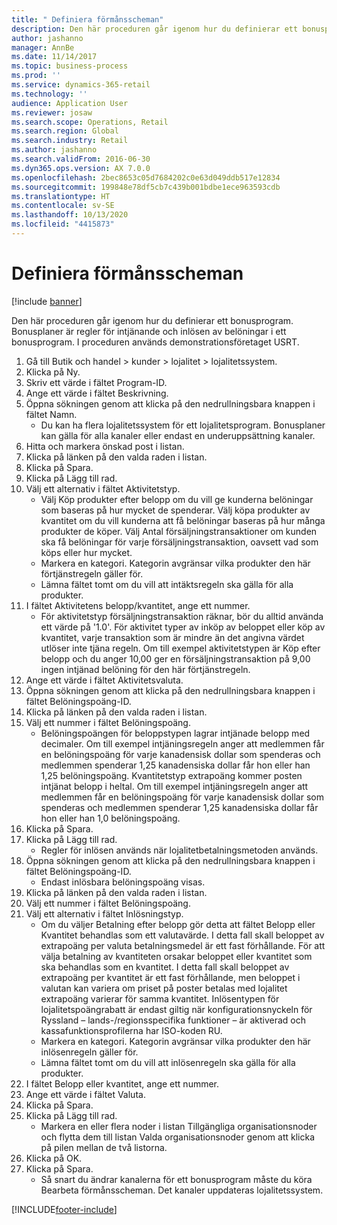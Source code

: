 ```yaml
---
title: " Definiera förmånsscheman"
description: Den här proceduren går igenom hur du definierar ett bonusprogram.
author: jashanno
manager: AnnBe
ms.date: 11/14/2017
ms.topic: business-process
ms.prod: ''
ms.service: dynamics-365-retail
ms.technology: ''
audience: Application User
ms.reviewer: josaw
ms.search.scope: Operations, Retail
ms.search.region: Global
ms.search.industry: Retail
ms.author: jashanno
ms.search.validFrom: 2016-06-30
ms.dyn365.ops.version: AX 7.0.0
ms.openlocfilehash: 2bec8653c05d7684202c0e63d049ddb517e12834
ms.sourcegitcommit: 199848e78df5cb7c439b001bdbe1ece963593cdb
ms.translationtype: HT
ms.contentlocale: sv-SE
ms.lasthandoff: 10/13/2020
ms.locfileid: "4415873"
---
```

# <a name="define-loyalty-schemes"></a> Definiera förmånsscheman

[!include [banner](../includes/banner.md)]

Den här proceduren går igenom hur du definierar ett bonusprogram. Bonusplaner är regler för intjänande och inlösen av belöningar i ett bonusprogram. I proceduren används demonstrationsföretaget USRT.

1. Gå till Butik och handel > kunder > lojalitet > lojalitetssystem.
2. Klicka på Ny.
3. Skriv ett värde i fältet Program-ID.
4. Ange ett värde i fältet Beskrivning.
5. Öppna sökningen genom att klicka på den nedrullningsbara knappen i fältet Namn.
    * Du kan ha flera lojalitetssystem för ett lojalitetsprogram. Bonusplaner kan gälla för alla kanaler eller endast en underuppsättning kanaler.  
6. Hitta och markera önskad post i listan.
7. Klicka på länken på den valda raden i listan.
8. Klicka på Spara.
9. Klicka på Lägg till rad.
10. Välj ett alternativ i fältet Aktivitetstyp.
    * Välj Köp produkter efter belopp om du vill ge kunderna belöningar som baseras på hur mycket de spenderar. Välj köpa produkter av kvantitet om du vill kunderna att få belöningar baseras på hur många produkter de köper.  Välj Antal försäljningstransaktioner om kunden ska få belöningar för varje försäljningstransaktion, oavsett vad som köps eller hur mycket.  
    * Markera en kategori. Kategorin avgränsar vilka produkter den här förtjänstregeln gäller för.  
    * Lämna fältet tomt om du vill att intäktsregeln ska gälla för alla produkter.  
11. I fältet Aktivitetens belopp/kvantitet, ange ett nummer.
    *  För aktivitetstyp försäljningstransaktion räknar, bör du alltid använda ett värde på '1.0'. För aktivitet typer av inköp av beloppet eller köp av kvantitet, varje transaktion som är mindre än det angivna värdet utlöser inte tjäna regeln. Om till exempel aktivitetstypen är Köp efter belopp och du anger 10,00 ger en försäljningstransaktion på 9,00 ingen intjänad belöning för den här förtjänstregeln.  
12. Ange ett värde i fältet Aktivitetsvaluta.
13. Öppna sökningen genom att klicka på den nedrullningsbara knappen i fältet Belöningspoäng-ID.
14. Klicka på länken på den valda raden i listan.
15. Välj ett nummer i fältet Belöningspoäng.
    * Belöningspoängen för beloppstypen lagrar intjänade belopp med decimaler. Om till exempel intjäningsregeln anger att medlemmen får en belöningspoäng för varje kanadensisk dollar som spenderas och medlemmen spenderar 1,25 kanadensiska dollar får hon eller han 1,25 belöningspoäng. Kvantitetstyp extrapoäng kommer posten intjänat belopp i heltal. Om till exempel intjäningsregeln anger att medlemmen får en belöningspoäng för varje kanadensisk dollar som spenderas och medlemmen spenderar 1,25 kanadensiska dollar får hon eller han 1,0 belöningspoäng.  
16. Klicka på Spara.
17. Klicka på Lägg till rad.
    * Regler för inlösen används när lojalitetbetalningsmetoden används.  
18. Öppna sökningen genom att klicka på den nedrullningsbara knappen i fältet Belöningspoäng-ID.
    * Endast inlösbara belöningspoäng visas.  
19. Klicka på länken på den valda raden i listan.
20. Välj ett nummer i fältet Belöningspoäng.
21. Välj ett alternativ i fältet Inlösningstyp.
    * Om du väljer Betalning efter belopp gör detta att fältet Belopp eller Kvantitet behandlas som ett valutavärde. I detta fall skall beloppet av extrapoäng per valuta betalningsmedel är ett fast förhållande. För att välja betalning av kvantiteten orsakar beloppet eller kvantitet som ska behandlas som en kvantitet. I detta fall skall beloppet av extrapoäng per kvantitet är ett fast förhållande, men beloppet i valutan kan variera om priset på poster betalas med lojalitet extrapoäng varierar för samma kvantitet. Inlösentypen för lojalitetspoängrabatt är endast giltig när konfigurationsnyckeln för Ryssland – lands-/regionsspecifika funktioner – är aktiverad och kassafunktionsprofilerna har ISO-koden RU.  
    * Markera en kategori. Kategorin avgränsar vilka produkter den här inlösenregeln gäller för.  
    * Lämna fältet tomt om du vill att inlösenregeln ska gälla för alla produkter.  
22. I fältet Belopp eller kvantitet, ange ett nummer.
23. Ange ett värde i fältet Valuta.
24. Klicka på Spara.
25. Klicka på Lägg till rad.
    * Markera en eller flera noder i listan Tillgängliga organisationsnoder och flytta dem till listan Valda organisationsnoder genom att klicka på pilen mellan de två listorna.  
26. Klicka på OK.
27. Klicka på Spara.
    * Så snart du ändrar kanalerna för ett bonusprogram måste du köra Bearbeta förmånsscheman. Det kanaler uppdateras lojalitetssystem.  



[!INCLUDE[footer-include](../../includes/footer-banner.md)]